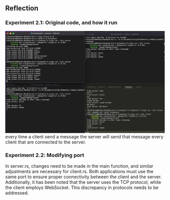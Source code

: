## Reflection

### Experiment 2.1: Original code, and how it run
<img src ="images/image1.png">
every time a client send a message the server will send that message every client that are connected to the server.


### Experiment 2.2: Modifying port
In server.rs, changes need to be made in the main function, and similar adjustments are necessary for client.rs. Both applications must use the same port to ensure proper connectivity between the client and the server. Additionally, it has been noted that the server uses the TCP protocol, while the client employs WebSocket. This discrepancy in protocols needs to be addressed.